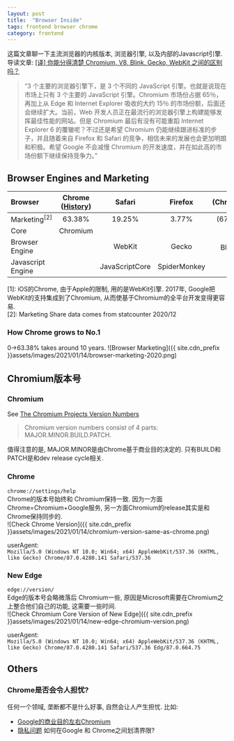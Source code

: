 ```yaml
---
layout: post
title:  "Browser Inside"
tags: frontend browser chrome
category: frontend
---
```

这篇文章聊一下主流浏览器的内核版本, 浏览器引擎, 以及内部的Javascript引擎.  
导读文章: [[译] 你能分得清楚 Chromium, V8, Blink, Gecko, WebKit 之间的区别吗？](https://juejin.cn/post/6844904055236460558)  
>“3 个主要的浏览器引擎下，是 3 个不同的 JavaScript 引擎。也就是说现在市场上只有 3 个主要的 JavaScript 引擎。Chromium 市场份占据 65％，再加上从 Edge 和 Internet Explorer 吸收的大约 15％ 的市场份额，后面还会继续扩大。当前，Web 开发人员正在最流行的浏览器引擎上构建能够发挥最佳性能的网站。但是 Chromium 最后有没有可能重蹈 Internet Explorer 6 的覆辙呢？不过还是希望 Chromium 仍能继续跟进标准的步子，并且随着来自 Firefox 和 Safari 的竞争，相信未来的发展也会更加明朗和积极。希望 Google 不会减慢 Chromium 的开发速度，并在如此高的市场份额下继续保持竞争力。”

## Browser Engines and Marketing

|Browser|Chrome ([History](https://en.wikipedia.org/wiki/Google_Chrome_version_history))|Safari|Firefox|(Chromium)|Edge (79+)|Edge legacy|IE|
|:---|:---:|:---:|:---:|:---:|:---:|:---:|:---:|
|Marketing<sup>[2]</sup>|63.38%|19.25%|3.77%|(67.15%)|3.08%|0.33%|1.05%|
|Core|Chromium||||Chromium|||
|Browser Engine||WebKit|Gecko|Blink<sup>[1]</sup>||EdgeHTML||
|Javascript Engine||JavaScriptCore|SpiderMonkey|V8||||

[1]: iOS的Chrome, 由于Apple的限制, 用的是WebKit引擎. 2017年, Google把WebKit的支持集成到了Chromium, 从而使基于Chromium的全平台开发变得更容易.  
[2]: Marketing Share data comes from statcounter 2020/12  

### How Chrome grows to No.1
0→63.38% takes around 10 years.
![Browser Marketing]({{ site.cdn_prefix }}assets/images/2021/01/14/browser-marketing-2020.png)

## Chromium版本号
### Chromium
See [The Chromium Projects Version Numbers](https://www.chromium.org/developers/version-numbers)  
>Chromium version numbers consist of 4 parts: MAJOR.MINOR.BUILD.PATCH.  

值得注意的是, MAJOR.MINOR是由Chrome基于商业目的决定的. 只有BUILD和PATCH是和dev release cycle相关.

### Chrome
`chrome://settings/help`  
Chrome的版本号始终和 Chromium保持一致. 因为一方面Chrome=Chromium+Google服务, 另一方面Chromium的release其实是和Chrome保持同步的.  
![Check Chrome Version]({{ site.cdn_prefix }}assets/images/2021/01/14/chromium-version-same-as-chrome.png)

userAgent:  
`Mozilla/5.0 (Windows NT 10.0; Win64; x64) AppleWebKit/537.36 (KHTML, like Gecko) Chrome/87.0.4280.141 Safari/537.36`

### New Edge
`edge://version/`  
Edge的版本号会略微落后 Chromium一些, 原因是Microsoft需要在Chromium之上整合他们自己的功能, 这需要一些时间.  
![Check Chromium Core Version of New Edge]({{ site.cdn_prefix }}assets/images/2021/01/14/new-edge-chromium-version.png)

userAgent:  
`Mozilla/5.0 (Windows NT 10.0; Win64; x64) AppleWebKit/537.36 (KHTML, like Gecko) Chrome/87.0.4280.141 Safari/537.36 Edg/87.0.664.75`  

## Others
### Chrome是否会令人担忧?
任何一个领域, 垄断都不是什么好事, 自然会让人产生担忧. 比如:
+ [Google的商业目的左右Chromium](https://blog.csdn.net/csdnnews/article/details/103692084)
+ [隐私问题](https://blog.csdn.net/csdnnews/article/details/88083654) 如何在Google 和 Chrome之间划清界限?

